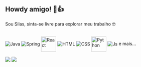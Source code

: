 ## Howdy amigo! 🤠👍 
Sou Silas, sinta-se livre para explorar meu trabalho 🤓
<!--
<div align="center">
  <a href="https://github.com/Dogoso">
  <img height="160em" src="https://github-readme-stats.vercel.app/api?username=Dogoso&show_icons=true&theme=dark&include_all_commits=true&count_private=true"/>
  <img height="160em" src="https://github-readme-stats.vercel.app/api/top-langs/?username=Dogoso&layout=compact&langs_count=7&theme=dark"/>
</div>
-->
<div style="display: inline_block"><br>
  <img align="center" alt="Java" src="https://img.icons8.com/color/48/000000/java-coffee-cup-logo--v2.png">
  <img align="center" alt="Spring" src="https://img.icons8.com/color/48/000000/spring-logo.png">
  <img align="center" style="width: 48px" alt="React" src="https://img.icons8.com/office/344/react.png">
  <img align="center" alt="HTML" src="https://img.icons8.com/color/48/000000/html-5--v1.png">
  <img align="center" alt="CSS" src="https://img.icons8.com/color/48/000000/css3.png">
  <img align="center" alt="Python" style="width: 48px" src="https://img.icons8.com/color/344/python--v1.png">
  <img align="center" alt="Js" src="https://img.icons8.com/color/48/000000/javascript--v1.png">
  e mais...
</div>

<br>
  
<div> 
  <a href="https://www.linkedin.com/in/silas-juan-0a0494222/" target="_blank"><img src="https://img.shields.io/badge/LinkedIn-0077B5?style=for-the-badge&logo=linkedin&logoColor=white"></a>
  <a href="https://cursos.alura.com.br/user/juanfsa" target="_blank"><img src="https://svgshare.com/i/cN4.svg" target="_blank"></a>
</div>
